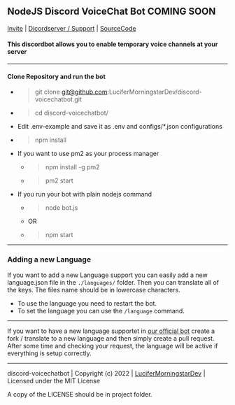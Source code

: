 ## NodeJS Discord VoiceChat Bot COMING SOON

[Invite](https://bit.ly/discord-voicechatbot) | [Dicordserver / Support](https://bit.ly/discord-voicechatbot-support) | [SourceCode](https://bit.ly/discord-voicechatbot-repo)

#### This discordbot allows you to enable temporary voice channels at your server

---

#### Clone Repository and run the bot

-   > git clone git@github.com:LuciferMorningstarDev/discord-voicechatbot.git
-   > cd discord-voicechatbot/
-   Edit .env-example and save it as .env and configs/\*.json configurations
-   > npm install
-   If you want to use pm2 as your process manager
    -   > npm install -g pm2
    -   > pm2 start
-   If you run your bot with plain nodejs command
    -   > node bot.js
    -   OR
    -   > npm start

---

### Adding a new Language

If you want to add a new Language support you can easily add a new language.json file in the `./languages/` folder. Then you can translate all of the keys.
The files name should be in lowercase characters.

-   To use the language you need to restart the bot.
-   To set the language you can use the `/language` command.

---

If you want to have a new language supportet in [our official bot](https://bit.ly/discord-voicechatbot) create a fork / translate to a new language and then simply create a pull request. After some time and checking your request, the language will be active if everything is setup correctly.

---

discord-voicechatbot | Copyright (c) 2022 | [LuciferMorningstarDev](https://github.com/LuciferMorningstarDev) | Licensed under the MIT License

A copy of the LICENSE should be in project folder.
